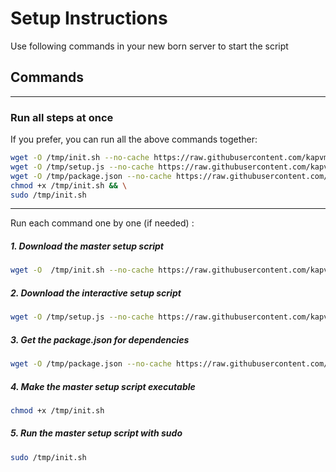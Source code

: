 # Setup Instructions

Use following commands in your new born server to start the script

## Commands

---

### Run all steps at once

If you prefer, you can run all the above commands together:

```bash
wget -O /tmp/init.sh --no-cache https://raw.githubusercontent.com/kapvm4444/auto-setup-server/main/init.sh && \
wget -O /tmp/setup.js --no-cache https://raw.githubusercontent.com/kapvm4444/auto-setup-server/main/setup.js && \
wget -O /tmp/package.json --no-cache https://raw.githubusercontent.com/kapvm4444/auto-setup-server/main/package.json && \
chmod +x /tmp/init.sh && \
sudo /tmp/init.sh
```
---

Run each command one by one (if needed) :

##### 1. Download the master setup script
```bash
wget -O  /tmp/init.sh --no-cache https://raw.githubusercontent.com/kapvm4444/auto-setup-server/main/init.sh
```

##### 2. Download the interactive setup script
```bash
wget -O /tmp/setup.js --no-cache https://raw.githubusercontent.com/kapvm4444/auto-setup-server/main/setup.js
```

##### 3. Get the package.json for dependencies
```bash
wget -O /tmp/package.json --no-cache https://raw.githubusercontent.com/kapvm4444/auto-setup-server/main/package.json
```

##### 4. Make the master setup script executable
```bash
chmod +x /tmp/init.sh
```

##### 5. Run the master setup script with sudo
```bash
sudo /tmp/init.sh
```


